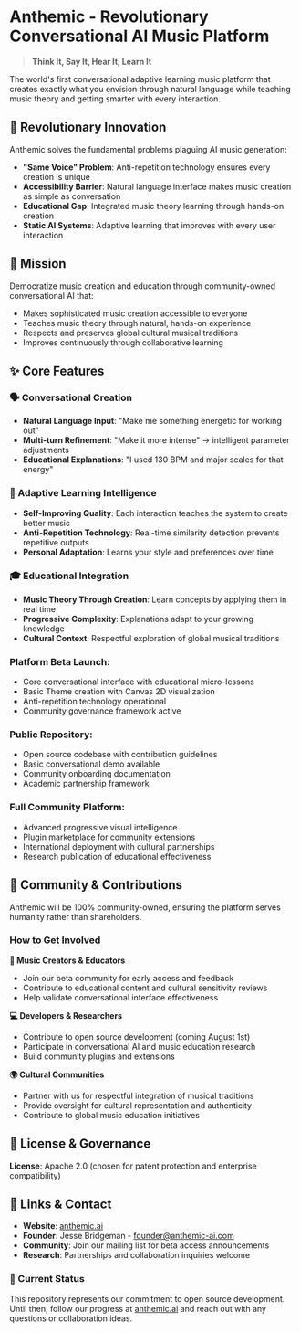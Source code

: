 # Anthemic - Revolutionary Conversational AI Music Platform

> **Think It, Say It, Hear It, Learn It**

The world's first conversational adaptive learning music platform that creates exactly what you envision through natural language while teaching music theory and getting smarter with every interaction.

## 🚀 Revolutionary Innovation

Anthemic solves the fundamental problems plaguing AI music generation:

- **"Same Voice" Problem**: Anti-repetition technology ensures every creation is unique
- **Accessibility Barrier**: Natural language interface makes music creation as simple as conversation
- **Educational Gap**: Integrated music theory learning through hands-on creation
- **Static AI Systems**: Adaptive learning that improves with every user interaction

## 🎯 Mission

Democratize music creation and education through community-owned conversational AI that:

- Makes sophisticated music creation accessible to everyone
- Teaches music theory through natural, hands-on experience
- Respects and preserves global cultural musical traditions
- Improves continuously through collaborative learning

## ✨ Core Features

### 🗣️ Conversational Creation

- **Natural Language Input**: "Make me something energetic for working out"
- **Multi-turn Refinement**: "Make it more intense" → intelligent parameter adjustments
- **Educational Explanations**: "I used 130 BPM and major scales for that energy"

### 🧠 Adaptive Learning Intelligence

- **Self-Improving Quality**: Each interaction teaches the system to create better music
- **Anti-Repetition Technology**: Real-time similarity detection prevents repetitive outputs
- **Personal Adaptation**: Learns your style and preferences over time

### 🎓 Educational Integration

- **Music Theory Through Creation**: Learn concepts by applying them in real time
- **Progressive Complexity**: Explanations adapt to your growing knowledge
- **Cultural Context**: Respectful exploration of global musical traditions

### Platform Beta Launch: 

- Core conversational interface with educational micro-lessons
- Basic Theme creation with Canvas 2D visualization
- Anti-repetition technology operational
- Community governance framework active

### Public Repository: 

- Open source codebase with contribution guidelines
- Basic conversational demo available
- Community onboarding documentation
- Academic partnership framework

### Full Community Platform: 

- Advanced progressive visual intelligence
- Plugin marketplace for community extensions
- International deployment with cultural partnerships
- Research publication of educational effectiveness

## 🤝 Community & Contributions

Anthemic will be 100% community-owned, ensuring the platform serves humanity rather than shareholders.

### How to Get Involved

**🎵 Music Creators & Educators**

- Join our beta community for early access and feedback
- Contribute to educational content and cultural sensitivity reviews
- Help validate conversational interface effectiveness

**💻 Developers & Researchers**

- Contribute to open source development (coming August 1st)
- Participate in conversational AI and music education research
- Build community plugins and extensions

**🌍 Cultural Communities**

- Partner with us for respectful integration of musical traditions
- Provide oversight for cultural representation and authenticity
- Contribute to global music education initiatives


## 📜 License & Governance

**License**: Apache 2.0 (chosen for patent protection and enterprise compatibility)

## 🔗 Links & Contact

- **Website**: [anthemic.ai](https://anthemic.ai)
- **Founder**: Jesse Bridgeman - [founder@anthemic-ai.com](mailto:founder@anthemic-ai.com)
- **Community**: Join our mailing list for beta access announcements
- **Research**: Partnerships and collaboration inquiries welcome
### 🚧 Current Status

This repository represents our commitment to open source development. Until then, follow our progress at [anthemic.ai](https://anthemic.ai) and reach out with any questions or collaboration ideas.


